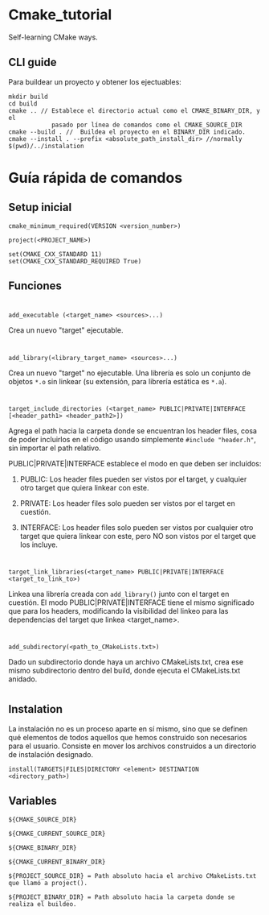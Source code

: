 # Cmake_tutorial
Self-learning CMake ways.

## CLI guide
Para buildear un proyecto y obtener los ejectuables:
```
mkdir build
cd build
cmake .. // Establece el directorio actual como el CMAKE_BINARY_DIR, y el
            pasado por línea de comandos como el CMAKE_SOURCE_DIR
cmake --build . //  Buildea el proyecto en el BINARY_DIR indicado.
cmake --install . --prefix <absolute_path_install_dir> //normally $(pwd)/../instalation
```

# Guía rápida de comandos

## Setup inicial
```
cmake_minimum_required(VERSION <version_number>)

project(<PROJECT_NAME>)

set(CMAKE_CXX_STANDARD 11)
set(CMAKE_CXX_STANDARD_REQUIRED True)
```
## Funciones
#
```
add_executable (<target_name> <sources>...)
```
Crea un nuevo "target" ejecutable.
#

```
add_library(<library_target_name> <sources>...)
```
Crea un nuevo "target" no ejecutable. Una librería es solo un conjunto de objetos `*.o` sin linkear (su extensión, para librería estática es `*.a`).

#
```
target_include_directories (<target_name> PUBLIC|PRIVATE|INTERFACE [<header_path1> <header_path2>])
```
Agrega el path hacia la carpeta donde se encuentran los header files, cosa de poder incluirlos en el código usando simplemente `#include "header.h"`, sin importar el path relativo.

PUBLIC|PRIVATE|INTERFACE establece el modo en que deben ser incluídos:

1. PUBLIC: Los header files pueden ser vistos por el target, y cualquier otro target que quiera linkear con este.

2. PRIVATE: Los header files solo pueden ser vistos por el target en cuestión.

3. INTERFACE: Los header files solo pueden ser vistos por cualquier otro target que quiera linkear con este, pero NO son vistos por el target que los incluye.

#
```
target_link_libraries(<target_name> PUBLIC|PRIVATE|INTERFACE <target_to_link_to>)
```
Linkea una librería creada con `add_library()` junto con el target en cuestión. El modo PUBLIC|PRIVATE|INTERFACE tiene el mismo significado que para los headers, modificando la visibilidad del linkeo para las dependencias del target que linkea <target_name>.

# 
```
add_subdirectory(<path_to_CMakeLists.txt>)
```
Dado un subdirectorio donde haya un archivo CMakeLists.txt, crea ese mismo subdirectorio dentro del build, donde ejecuta el CMakeLists.txt anidado. 

#

## Instalation

La instalación no es un proceso aparte en sí mismo, sino que se definen qué elementos de todos aquellos que hemos construido son necesarios para el usuario. Consiste en mover los archivos construidos a un directorio de instalación designado.

```
install(TARGETS|FILES|DIRECTORY <element> DESTINATION <directory_path>)
```



## Variables
```
${CMAKE_SOURCE_DIR}

${CMAKE_CURRENT_SOURCE_DIR}

${CMAKE_BINARY_DIR}

${CMAKE_CURRENT_BINARY_DIR}

${PROJECT_SOURCE_DIR} = Path absoluto hacia el archivo CMakeLists.txt que llamó a project().

${PROJECT_BINARY_DIR} = Path absoluto hacia la carpeta donde se realiza el buildeo.
```


